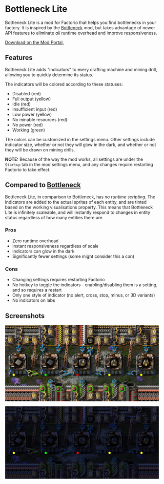 # Bottleneck Lite

Bottleneck Lite is a mod for Factorio that helps you find bottlenecks in your factory. It is inspired by the [Bottleneck](https://mods.factorio.com/mod/Bottleneck) mod, but takes advantage of newer API features to eliminate _all_ runtime overhead and improve responsiveness.

[Download on the Mod Portal.](https://mods.factorio.com/mod/BottleneckLite)

## Features

Bottleneck Lite adds "indicators" to every crafting machine and mining drill, allowing you to quickly determine its status.

The indicators will be colored according to these statuses:

- Disabled (red)
- Full output (yellow)
- Idle (red)
- Insufficient input (red)
- Low power (yellow)
- No minable resources (red)
- No power (red)
- Working (green)

The colors can be customized in the settings menu. Other settings include indicator size, whether or not they will glow in the dark, and whether or not they will be drawn on mining drills.

**NOTE:** Because of the way the mod works, all settings are under the `Startup` tab in the mod settings menu, and any changes require restarting Factorio to take effect.

## Compared to [Bottleneck](https://mods.factorio.com/mod/Bottleneck)

Bottleneck Lite, in comparison to Bottleneck, has _no runtime scripting_. The indicators are added to the actual sprites of each entity, and are tinted based on the working visualisations property. This means that Bottleneck Lite is infinitely scaleable, and will instantly respond to changes in entity status regardless of how many entities there are.

### Pros

- Zero runtime overhead
- Instant responsiveness regardless of scale
- Indicators can glow in the dark
- Significantly fewer settings (some might consider this a con)

### Cons

- Changing settings requires restarting Factorio
- No hotkey to toggle the indicators - enabling/disabling them is a setting, and so requires a restart
- Only one style of indicator (no alert, cross, stop, minus, or 3D variants)
- No indicators on labs

## Screenshots


![](resources/demo-screenshot.png)

![](resources/demo-screenshot-night.png)
